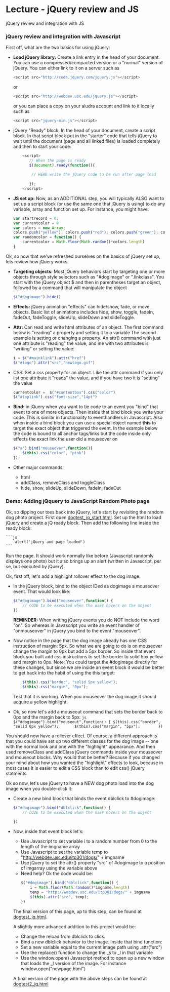 Lecture - jQuery review and JS
===========
jQuery review and integration with JS 


### jQuery review and integration with Javascript

First off, what are the two basics for using jQuery:
*	__Load jQuery library:__ Create a link entry in the head of your document. You can use a compressed/compacted version or a "normal" version of jQuery. You can either link to it on a server such as
	
	```js
	<script src="http://code.jquery.com/jquery.js"></script>
	```
	or
	```js
	<script src="http://webdev.usc.edu/jquery.js"></script>
	```
	or you can place a copy on your aludra account and link to it locally such as
	```js
	<script src="jquery-min.js"></script>
	```
	

*	jQuery "Ready" block: In the head of your document, create a script block. In that script block put in the "starter" code that tells jQuery to wait until the document (page and all linked files) is loaded completely and then to start your code:
	
	```js
		<script>
		   // When the page is ready
		   $(document).ready(function(){
		   
			// HERE write the jQuery code to be run after page load     
			
		   });
		</script>
	```
	
	
*	__JS set up:__ Now, as an ADDITIONAL step, you will typically ALSO want to set up a script block (or use the same one that jQuery is using) to do any variable, array and function set up. For instance, you might have:
	
	```js
	var startrecord = 0;
	var currentcolor = 0
	var colors = new Array;
	colors.push("yellow"); colors.push("red"); colors.push("green"); colors.push("orange");
	var randomcolor = function() {
		currentcolor = Math.floor(Math.random()*colors.length)
	}
	```


Ok, so now that we've refreshed ourselves on the basics of jQuery set up, lets review how jQuery works:
*	__Targeting objects:__ Most jQuery behaviors start by targeting one or more objects through style selectors such as "#dogimage" or ".linkclass". You start with the jQuery object $ and then in parentheses target an object, followed by a command that will manipulate the object
	
	```js
	$("#dogimage").hide()
	```

*	__Effects:__ jQuery animation "effects" can hide/show, fade, or move objects. Basic list of animations includes hide, show, toggle, fadeIn, fadeOut, fadeToggle, slideUIp, slideDown and slideToggle.
*	__Attr:__ Can read and write html attributes of an object. The first command below is "reading" a property and setting it to a variable The second example is setting or changing a property. An attr() command with just one attribute is "reading" the value, and ine with two attributes is "writing" or setting the value:
	
	```js
	i = $("#mainklink").attr("href")
	$("#logo").attr("src","newlogo.gif")
	```
	
*	CSS: Set a css property for an object. Like the attr command if you only list one attribute it "reads" the value, and if you have two it is "setting" the value

	```js
	currentcolor =  $("#contentbox").css("color")     
    $("#toplink").css("font-size","14pt")
	```
	
*	__Bind:__ in jQuery when you want to tie code to an event you "bind" that event to one of more objects. Then inside that bind block you write your code. This is similar in functionality to eventhandlers in Javascript. Also when inside a bind block you can use a special object named __this__ to target the exact object that triggered the event. In the example below the code is bound to all anchor tags/links but the code inside only effects the exact link the user did a mouseover on
    
	```js
	$("a").bind("mouseover",function(){
    	$(this).css("color", "pink")
    });
	```
	
*	Other major commands:
	*	html
	*	addClass, removeClass and toggleClass
	*	hide, show, slideUp, slideDown, fadeIn, fadeOut
 

### Demo: Adding jQquery to JavaScript Random Photo page

Ok, so dipping our toes back into jQuery, let's start by revisiting the random dog photo project. First open [dogtest_jq_start.html](http://webdev.usc.edu/itp301/lecture_examples/dogtest_jq_start.html). Set up the html to load jQuery and create a jQ ready block. Then add the following line inside the ready block:
	
	```js
		alert('jQuery and page loaded')
	```
	
Run the page. It should work normally like before (Javascript randomly displays one photo) but it also brings up an alert (written in Javascript, per se, but executed by jQuery).

Ok, first off, let's add a highlight rollover effect to the dog image:
*	In the jQuery block, bind to the object IDed as dogimage a mouseover event. That would look like:
    ```js
	$("#dogimage").bind("mouseover",function() {
		// CODE to be executed when the user hovers on the object 
	}) 
	```
	__REMINDER:__ When writing jQuery events you do NOT include the word "on". So whereas in Javascript you write an event handler of "onmouseover" in jQuery you bind to the event "mouseover".

*	Now notice in the page that the dog image already has one CSS instruction of margin: 5px. So what we are going to do is on mouseover change the margin to 0px but add a 5px border. So inside that event block you built add css instructions to set the border to solid 5px yellow and margin to 0px. Note: You could target the #dogimage directly for these changes, but since we are inside an event block it would be better to get back into the habit of using the this target:
	```js
		$(this).css("border", "solid 5px yellow");	    
		$(this).css("margin", "0px");
	```
	
	Test that it is working. When you mouseover the dog image it should acquire a yellow highlight.
	
*	Ok, so now let's add a mouseout command that sets the border back to 0px and the margin back to 5px:
    	```js
		$("#dogimage").bind("mouseout",function() {
			$(this).css("border", "solid 0px yellow");	    
			$(this).css("margin", "5px");	    
		})
		```
		
You should now have a rollover effect. Of course, a different approach is that you could have set up two different classes for the dog image -- one with the normal look and one with the "highlight" appearance. And then used removeClass and addClass jQuery commands inside your mouseover and mouseout blocks. Why would that be better? Because if you changed your mind about how you wanted the "highlight" effects to look, because in most cases it is easier to edit a CSS block than to edit css() jQuery statments.


Ok so now, let's use jQuery to have a NEW dog photo load into the dog image when you double-click it:
*	Create a new bind block that binds the event dblclick to \#dogimage:  
    ```js
	$("#dogimage").bind("dblclick",function() {
		// CODE to be executed when the user hovers on the object 
	    
	})
	```
	
*	Now, inside that event block let's:
	*	Use Javascript to set variable i to a random number from 0 to the length of the imgname array
	*	Use Javascript to set the variable temp to "http://webdev.usc.edu/itp301/dogs/" + imgname
	*	Use jQuery to set the attr() property "src" of \#dogimage to a position of imgarray using the variable above
	*	Need help? Ok the code would be:
		```js
		$("#dogimage").bind("dblclick",function() {
			i = Math.floor(Math.random()*imgname.length)
			temp = "http://webdev.usc.edu/itp301/dogs/" + imgname
			$(this).attr("src", temp);	    
		})
		```
		
	The final version of this page, up to this step, can be found at [dogtest_jq.html](http://webdev.usc.edu/itp301/lecture_examples/dogtest_jq.html).


	A slightly more advanced addition to this project would be:
	*	Change the reload from dblclick to click.
	*	Bind a new dblclick behavior to the image. Inside that bind function:
	*	Set a new variable equal to the current image path using .attr("src")
	*	Use the replace() function to change the _s to _l in that variable
	*	Use the window.open() Javascript method to open up a new window that loads the _l version of the image. For instance window.open("newpage.html")

	A final version of the page with the above steps can be found at [dogtest2_jq.html](http://webdev.usc.edu/itp301/lecture_examples/dogtest2_jq.html)